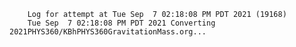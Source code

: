         Log for attempt at Tue Sep  7 02:18:08 PM PDT 2021 (19168)
        Tue Sep  7 02:18:08 PM PDT 2021 Converting 2021PHYS360/KBhPHYS360GravitationMass.org...
